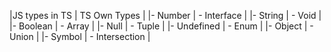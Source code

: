 




|JS types in TS | TS Own Types      |
|- Number       | - Interface       |
|- String       | - Void            |
|- Boolean      | - Array           |
|- Null         | - Tuple           |
|- Undefined    | - Enum            |
|- Object       | - Union           |
|- Symbol       | - Intersection    |










